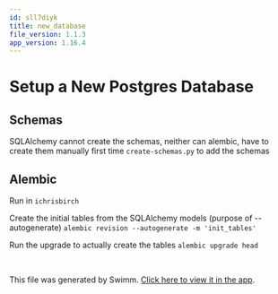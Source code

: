```yaml
---
id: sll7diyk
title: new_database
file_version: 1.1.3
app_version: 1.16.4
---
```


# Setup a New Postgres Database

## Schemas

SQLAlchemy cannot create the schemas, neither can alembic, have to create them manually first time `create-schemas.py` to add the schemas

## Alembic

Run in `ichrisbirch`

Create the initial tables from the SQLAlchemy models (purpose of --autogenerate) `alembic revision --autogenerate -m 'init_tables'`

Run the upgrade to actually create the tables `alembic upgrade head`

<br/>

This file was generated by Swimm. [Click here to view it in the app](https://app.swimm.io/repos/Z2l0aHViJTNBJTNBaWNocmlzYmlyY2glM0ElM0FkYXRhcG9pbnRjaHJpcw==/docs/sll7diyk).

